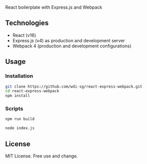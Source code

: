 React boilerplate with Express.js and Webpack

## Technologies

- React (v16)
- Express.js (v4) as production and development server
- Webpack 4 (production and development configurations)

## Usage

### Installation
```bash
git clone https://github.com/wdi-sg/react-express-webpack.git
cd react-express-webpack
npm install
```

### Scripts
```bash
npm run build

node index.js
```

## License
MIT License. Free use and change.
